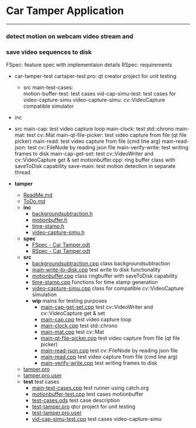 # Car Tamper Application
-----------------------

### detect motion on webcam video stream and
### save video sequences to disk
FSpec: feature spec with implementaion details
RSpec: requirements
- car-tamper-test
   cartaper-test.pro: qt creator project for unit testing
   - src
      main-test-cases:		
      motion-buffer-test: 	test cases
	  vid-cap-simu-test: 	test cases for video-capture-simu
      video-capture-simu: 	cv::VideoCapture compatible simulator
- inc
- src
  	main-cap:				test video capture loop
	main-clock:				test std::chrono
	main-mat:				test cv::Mat
	main-qt-file-picker:	test video capture from file (qt file picker)
	main-read: 				test video capture from file (cmd line arg)
	main-read-json:			test cv::FileNode by reading json file
	main-verify-write:		test writing frames to disk
	main-cap-get-set:		test cv::VideoWriter and cv::VideoCapture get & set
	motionbuffer.cpp:		ring buffer class with saveToDisk capability
	save-main: 				test motion detection in separate thread

- __tamper__
   - [ReadMe.md](ReadMe.md)
   - [ToDo.md](ToDo.md)
   - __inc__
     - [backgroundsubtraction.h](inc/backgroundsubtraction.h)
     - [motionbuffer.h](inc/motionbuffer.h)
     - [time\-stamp.h](inc/time-stamp.h)
     - [video\-capture\-simu.h](inc/video-capture-simu.h)
   - __spec__
     - [FSpec \- Car Tamper.odt](spec/FSpec%20-%20Car%20Tamper.odt)
     - [RSpec \- Car Tamper.odt](spec/RSpec%20-%20Car%20Tamper.odt)
   - __src__
     - [backgroundsubtraction.cpp](src/backgroundsubtraction.cpp)		 	class backgroundsubtraction
     - [main\-write\-to\-disk.cpp](src/main-write-to-disk.cpp)				test write to disk functionality
     - [motionbuffer.cpp](src/motionbuffer.cpp)								class ringbuffer with saveToDisk capability
     - [time\-stamp.cpp](src/time-stamp.cpp)								functions for time stamp generation
     - [video\-capture\-simu.cpp](src/video-capture-simu.cpp)				class for compatible cv::VideoCapture simulation
     - __wip__																mains for testing purposes
       - [main\-cap\-get\-set.cpp](src/wip/main-cap-get-set.cpp)			test cv::VideoWriter and cv::VideoCapture get & set
       - [main\-cap.cpp](src/wip/main-cap.cpp)								test video capture loop
       - [main\-clock.cpp](src/wip/main-clock.cpp)							test std::chrono
       - [main\-mat.cpp](src/wip/main-mat.cpp)								test cv::Mat	
       - [main\-qt\-file\-picker.cpp](src/wip/main-qt-file-picker.cpp)		test video capture from file (qt file picker)
       - [main\-read\-json.cpp](src/wip/main-read-json.cpp)					test cv::FileNode by reading json file
       - [main\-read.cpp](src/wip/main-read.cpp)							test video capture from file (cmd line arg)
       - [main\-verify\-write.cpp](src/wip/main-verify-write.cpp)			test writing frames to disk
   - [tamper.pro](tamper.pro)
   - [tamper.pro.user](tamper.pro.user)
   - __test__																test cases
     - [main\-test\-cases.cpp](test/main-test-cases.cpp)					test runner using catch.org
     - [motionbuffer\-test.cpp](test/motionbuffer-test.cpp)					test cases motionbuffer
     - [test\-cases.ods](test/test-cases.ods)								test case description
     - [test\-tamper.pro](test/test-tamper.pro)								qtcr project for unit testing
     - [test\-tamper.pro.user](test/test-tamper.pro.user)
     - [vid\-cap\-simu\-test.cpp](test/vid-cap-simu-test.cpp)				test cases video-capture-simu

